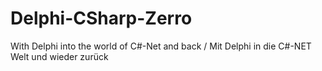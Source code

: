 # Delphi-CSharp-Zerro
With Delphi into the world of C#-Net and back / Mit Delphi in die C#-NET Welt und wieder zurück
